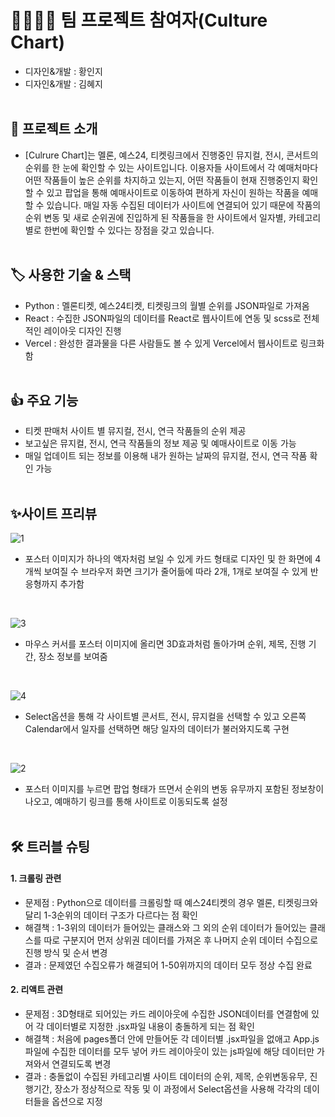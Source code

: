 # 👨‍👩‍👧‍👦 팀 프로젝트 참여자(Culture Chart)

- 디자인&개발 : 황인지
- 디자인&개발 : 김혜지
  <br><br>

## 📑 프로젝트 소개

- [Culrure Chart]는 멜론, 예스24, 티켓링크에서 진행중인 뮤지컬, 전시, 콘서트의 순위를 한 눈에 확인할 수 있는 사이트입니다. 이용자들 사이트에서 각 예매처마다 어떤 작품들이 높은 순위를 차지하고 있는지, 어떤 작품들이 현재 진행중인지 확인할 수 있고 팝업을 통해 예매사이트로 이동하여 편하게 자신이 원하는 작품을 예매할 수 있습니다. 매일 자동 수집된 데이터가 사이트에 연결되어 있기 때문에 작품의 순위 변동 및 새로 순위권에 진입하게 된 작품들을 한 사이트에서 일자별, 카테고리별로 한번에 확인할 수 있다는 장점을 갖고 있습니다.
  <br><br>
  
## 🏷️ 사용한 기술 & 스택

- Python : 멜론티켓, 예스24티켓, 티켓링크의 월별 순위를 JSON파일로 가져옴
- React : 수집한 JSON파일의 데이터를 React로 웹사이트에 연동 및 scss로 전체적인 레이아웃 디자인 진행
- Vercel : 완성한 결과물을 다른 사람들도 볼 수 있게 Vercel에서 웹사이트로 링크화함
  <br><br>
  
## 👍 주요 기능

- 티켓 판매처 사이트 별 뮤지컬, 전시, 연극 작품들의 순위 제공
- 보고싶은 뮤지컬, 전시, 연극 작품들의 정보 제공 및 예매사이트로 이동 가능
- 매일 업데이트 되는 정보를 이용해 내가 원하는 날짜의 뮤지컬, 전시, 연극 작품 확인 가능
  <br><br>
  
## ✨사이트 프리뷰

![1](https://github.com/HwangInJi/cultureChart/assets/163365140/8bad48e9-a19f-40bd-9ab4-b30cd6d3ad93)
- 포스터 이미지가 하나의 액자처럼 보일 수 있게 카드 형태로 디자인 및 한 화면에 4개씩 보여질 수 브라우저 화면 크기가 줄어듦에 따라 2개, 1개로 보여질 수 있게 반응형까지 추가함
<br>

![3](https://github.com/HwangInJi/cultureChart/assets/163365140/61470213-df01-4655-abfe-b4e4208ffc55)
- 마우스 커서를 포스터 이미지에 올리면 3D효과처럼 돌아가며 순위, 제목, 진행 기간, 장소 정보를 보여줌
<br>

![4](https://github.com/HwangInJi/cultureChart/assets/163365140/aef0ca6d-9edf-4e29-b972-dafe977b1d88)
- Select옵션을 통해 각 사이트별 콘서트, 전시, 뮤지컬을 선택할 수 있고 오른쪽 Calendar에서 일자를 선택하면 해당 일자의 데이터가 불러와지도록 구현
<br>

![2](https://github.com/HwangInJi/cultureChart/assets/163365140/5b367f44-a1cd-47a8-bdba-c66c729ffcde)
- 포스터 이미지를 누르면 팝업 형태가 뜨면서 순위의 변동 유무까지 포함된 정보창이 나오고, 예매하기 링크를 통해 사이트로 이동되도록 설정
  <br><br>
  
## 🛠️ 트러블 슈팅

#### 1. 크롤링 관련
- 문제점 : Python으로 데이터를 크롤링할 때 예스24티켓의 경우 멜론, 티켓링크와 달리 1-3순위의 데이터 구조가 다르다는 점 확인
- 해결책 : 1-3위의 데이터가 들어있는 클래스와 그 외의 순위 데이터가 들어있는 클래스를 따로 구분지어 먼저 상위권 데이터를 가져온 후 나머지 순위 데이터 수집으로 진행 방식 및 순서 변경
- 결과 : 문제였던 수집오류가 해결되어 1-50위까지의 데이터 모두 정상 수집 완료
  
#### 2. 리액트 관련
- 문제점 : 3D형태로 되어있는 카드 레이아웃에 수집한 JSON데이터를 연결함에 있어 각 데이터별로 지정한 .jsx파일 내용이 충돌하게 되는 점 확인
- 해결책 : 처음에 pages폴더 안에 만들어둔 각 데이터별 .jsx파일을 없애고 App.js파일에 수집한 데이터를 모두 넣어 카드 레이아웃이 있는 js파일에 해당 데이터만 가져와서 연결되도록 변경
- 결과 : 충돌없이 수집된 카테고리별 사이트 데이터의 순위, 제목, 순위변동유무, 진행기간, 장소가 정상적으로 작동 및 이 과정에서 Select옵션을 사용해 각각의 데이터들을 옵션으로 지정
 
